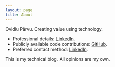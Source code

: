 ```yaml
---
layout: page
title: About
---
```


Ovidiu Pârvu. Creating value using technology.

- Professional details: [LinkedIn](https://www.linkedin.com/in/ovidiuparvu).
- Publicly available code contributions: [GitHub](https://www.github.com/ovidiuparvu).
- Preferred contact method: [LinkedIn](https://www.linkedin.com/in/ovidiuparvu).

This is my technical blog. All opinions are my own.
